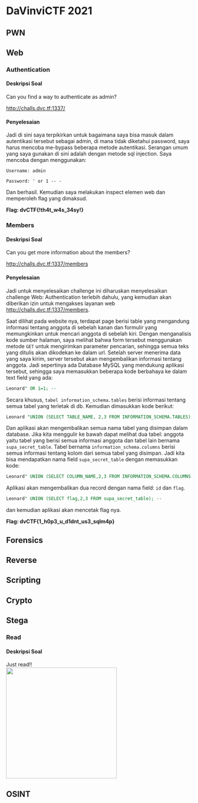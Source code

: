 # DaVinviCTF 2021

## PWN

## Web


### Authentication

#### Deskripsi Soal
Can you find a way to authenticate as admin?

http://challs.dvc.tf:1337/
#### Penyelesaian
Jadi di sini saya terpikirkan untuk bagaimana saya bisa masuk dalam autentikasi tersebut sebagai admin, di mana tidak diketahui password, saya harus mencoba me-bypass beberapa metode autentikasi.
Serangan umum yang saya gunakan di sini adalah dengan metode sql injection. Saya mencoba dengan menggunakan:

```Username: admin```

```Password: ' or 1 -- -```

Dan berhasil. Kemudian saya melakukan inspect elemen web dan memperoleh flag yang dimaksud.

**Flag: dvCTF{!th4t_w4s_34sy!}**
<br>
### Members

#### Deskripsi Soal
Can you get more information about the members?

http://challs.dvc.tf:1337/members

#### Penyelesaian
Jadi untuk menyelesaikan challenge ini diharuskan menyelesaikan challenge Web: Authentication terlebih dahulu, yang kemudian akan diberikan izin untuk mengakses layanan web http://challs.dvc.tf:1337/members. 

Saat dilihat pada website nya, terdapat page berisi table yang mengandung informasi tentang anggota di sebelah kanan dan formulir yang memungkinkan untuk mencari anggota di sebelah kiri. Dengan menganalisis kode sumber halaman, saya melihat bahwa form tersebut menggunakan metode ```GET``` untuk mengirimkan parameter pencarian, sehingga semua teks yang ditulis akan dikodekan ke dalam url. Setelah server menerima data yang saya kirim, server tersebut akan mengembalikan informasi tentang anggota. Jadi sepertinya ada Database MySQL yang mendukung aplikasi tersebut, sehingga saya memasukkan beberapa kode berbahaya ke dalam text field yang ada:

```SQL
Leonard" OR 1=1; --
```
Secara khusus, ```tabel information_schema.tables``` berisi informasi tentang semua tabel yang terletak di db. Kemudian dimasukkan kode berikut:
```SQL
Leonard "UNION (SELECT TABLE_NAME, 2,3 FROM INFORMATION_SCHEMA.TABLES); -
```
Dan aplikasi akan mengembalikan semua nama tabel yang disimpan dalam database. Jika kita menggulir ke bawah dapat melihat dua tabel: anggota yaitu tabel yang berisi semua informasi anggota dan tabel lain bernama ```supa_secret_table```.
Tabel bernama ```information_schema.columns``` berisi semua informasi tentang kolom dari semua tabel yang disimpan. Jadi kita bisa mendapatkan nama field ```supa_secret_table``` dengan memasukkan kode:

```SQL
Leonard" UNION (SELECT COLUMN_NAME,2,3 FROM INFORMATION_SCHEMA.COLUMNS WHERE TABLE_NAME='supa_secret_table'); --
```

Aplikasi akan mengembalikan dua record dengan nama field: ```id``` dan ```flag```.

```SQL
Leonard" UNION (SELECT flag,2,3 FROM supa_secret_table); --
```

dan kemudian aplikasi akan mencetak flag nya.

**Flag: dvCTF{1_h0p3_u_d1dnt_us3_sqlm4p}**

## Forensics

## Reverse

## Scripting

## Crypto

## Stega
### Read
#### Deskripsi Soal

Just read!!
<br>
<img height="300" src="https://github.com/HeavenPutra208/Write-Up-CTF/blob/main/flag.png" />
<br>

## OSINT
